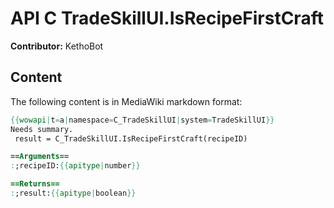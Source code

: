 # API C TradeSkillUI.IsRecipeFirstCraft

**Contributor:** KethoBot

## Content

The following content is in MediaWiki markdown format:

```mediawiki
{{wowapi|t=a|namespace=C_TradeSkillUI|system=TradeSkillUI}}
Needs summary.
 result = C_TradeSkillUI.IsRecipeFirstCraft(recipeID)

==Arguments==
:;recipeID:{{apitype|number}}

==Returns==
:;result:{{apitype|boolean}}
```